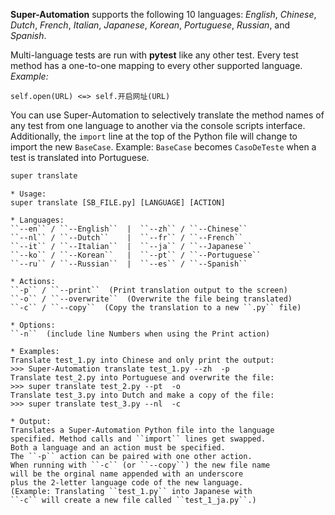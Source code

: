 <b>Super-Automation</b> supports the following 10 languages: <i>English</i>, <i>Chinese</i>, <i>Dutch</i>, <i>French</i>, <i>Italian</i>, <i>Japanese</i>, <i>Korean</i>, <i>Portuguese</i>, <i>Russian</i>, and <i>Spanish</i>.


Multi-language tests are run with **pytest** like any other test. Every test method has a one-to-one mapping to every other supported language. <i>Example:</i>
```
self.open(URL) <=> self.开启网址(URL)
```

You can use Super-Automation to selectively translate the method names of any test from one language to another via the console scripts interface. Additionally, the ``import`` line at the top of the Python file will change to import the new ``BaseCase``. Example: ``BaseCase`` becomes ``CasoDeTeste`` when a test is translated into Portuguese.

```bash
super translate
```

```
* Usage:
super translate [SB_FILE.py] [LANGUAGE] [ACTION]

* Languages:
``--en`` / ``--English``  |  ``--zh`` / ``--Chinese``
``--nl`` / ``--Dutch``    |  ``--fr`` / ``--French``
``--it`` / ``--Italian``  |  ``--ja`` / ``--Japanese``
``--ko`` / ``--Korean``   |  ``--pt`` / ``--Portuguese``
``--ru`` / ``--Russian``  |  ``--es`` / ``--Spanish``

* Actions:
``-p`` / ``--print``  (Print translation output to the screen)
``-o`` / ``--overwrite``  (Overwrite the file being translated)
``-c`` / ``--copy``  (Copy the translation to a new ``.py`` file)

* Options:
``-n``  (include line Numbers when using the Print action)

* Examples:
Translate test_1.py into Chinese and only print the output:
>>> Super-Automation translate test_1.py --zh  -p
Translate test_2.py into Portuguese and overwrite the file:
>>> super translate test_2.py --pt  -o
Translate test_3.py into Dutch and make a copy of the file:
>>> super translate test_3.py --nl  -c

* Output:
Translates a Super-Automation Python file into the language
specified. Method calls and ``import`` lines get swapped.
Both a language and an action must be specified.
The ``-p`` action can be paired with one other action.
When running with ``-c`` (or ``--copy``) the new file name
will be the orginal name appended with an underscore
plus the 2-letter language code of the new language.
(Example: Translating ``test_1.py`` into Japanese with
``-c`` will create a new file called ``test_1_ja.py``.)
```

